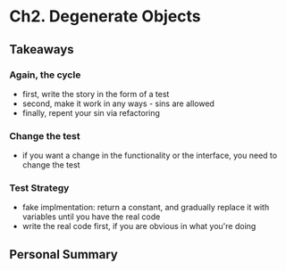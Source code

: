 # Ch2. Degenerate Objects

## Takeaways

### Again, the cycle
- first, write the story in the form of a test
- second, make it work in any ways - sins are allowed
- finally, repent your sin via refactoring

### Change the test
- if you want a change in the functionality or the interface, you need to change the test

### Test Strategy
- fake implmentation: return a constant, and gradually replace it with variables until you have the real code
- write the real code first, if you are obvious in what you're doing

## Personal Summary
